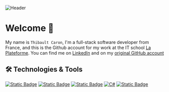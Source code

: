 ![Header]()

# Welcome 👋
<!--
**thibault-caron/thibault-caron** is a ✨ _special_ ✨ repository because its `README.md` (this file) appears on your GitHub profile.
-->

My name is `Thibault Caron`, I'm a full-stack software developer from France, and this is the Github account for my work at the IT school [La Plateforme](https://laplateforme.io/). 
You can find me on [LinkedIn](https://www.linkedin.com/in/thibault-caron-b848b668/) and on my [original GitHub account](https://github.com/abadyr)

## 🛠 Technologies & Tools

[![Static Badge](https://img.shields.io/badge/Code-Python-Informational?style=flat&logo=python&logoColor=white&color=yellow)](#)
[![Static Badge](https://img.shields.io/badge/Code-Html5-Informational?style=flat&logo=html5&logoColor=white&color=orange)](#)
[![Static Badge](https://custom-icon-badges.demolab.com/badge/Code-C#-Informational?style=flat&logo=cshrp&logoColor=white&color=purple)](#)
[![C#](https://custom-icon-badges.demolab.com/badge/logo=cshrp&logoColor=white)](#)
[![Static Badge](https://img.shields.io/badge/Tools-DotNet-Informational?style=flat&logo=dotnet&logoColor=white&color=%23512BD4)](#)

